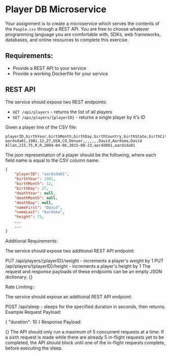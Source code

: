 
# Player DB Microservice

Your assignment is to create a microservice which serves the contents of the `People.csv` through a
REST API. You are free to choose whatever programming language you are comfortable with, SDKs, web
frameworks, databases, and online resources to complete this exercise.

## Requirements:
* Provide a REST API to your service
* Provide a working Dockerfile for your service

## REST API

The service should expose two REST endpoints:
* `GET /api/players` - returns the list of all players
* `GET /api/players/{playerID}` - returns a single player by it's ID

Given a player line of the CSV file:
```
playerID,birthYear,birthMonth,birthDay,birthCountry,birthState,birthCity,deathYear,deathMonth,deathDay,deathCountry,deathState,deathCity,nameFirst,nameLast,nameGiven,weight,height,bats,throws,debut,finalGame,retroID,bbrefID
aardsda01,1981,12,27,USA,CO,Denver,,,,,,,David,Aardsma,David Allan,215,75,R,R,2004-04-06,2015-08-23,aardd001,aardsda01
```

The json representation of a player should be the following, where each field name is equal to the CSV column name:
```json
{
    "playerID": "aardsda01",
    "birthYear": 1981,
    "birthMonth": 12,
    "birthDay": 27,
    "deathYear": null,
    "deathMonth": null,
    "deathDay": null,
    "nameFirst": "David",
    "nameLast": "Aardsma",
    "height": 75,
    ...
    ...
}
```

Additional Requirements:

The service should expose two additional REST API endpoint:

PUT /api/players/{playerID}/weight - increments a player's weight by 1
PUT /api/players/{playerID}/height - increments a player's height by 1
The request and response payloads of these endpoints can be an empty JSON dictionary: {}

Rate Limiting::

The service should expose an additional REST API endpoint:

POST /api/sleep - sleeps for the specified duration in seconds, then returns.
Example Request Payload:

{
    "duration": 10
}
Response Payload:

{}
The API should only run a maximum of 5 concurrent requests at a time. If a sixth request is made while there are already 5 in-flight requests yet to be completed, the API should block until one of the in-flight requests complete, before executing the sleep.
